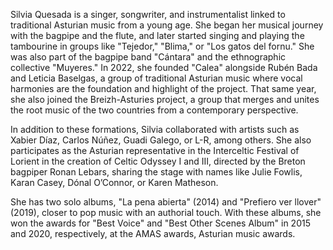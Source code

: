 Silvia Quesada is a singer, songwriter, and instrumentalist linked to traditional Asturian music from a young age. She began her musical journey with the bagpipe and the flute, and later started singing and playing the tambourine in groups like "Tejedor," "Blima," or "Los gatos del fornu." She was also part of the bagpipe band "Cántara" and the ethnographic collective "Muyeres." In 2022, she founded "Calea" alongside Rubén Bada and Leticia Baselgas, a group of traditional Asturian music where vocal harmonies are the foundation and highlight of the project. That same year, she also joined the Breizh-Asturies project, a group that merges and unites the root music of the two countries from a contemporary perspective.

In addition to these formations, Silvia collaborated with artists such as Xabier Díaz, Carlos Núñez, Guadi Galego, or L-R, among others. She also participates as the Asturian representative in the Interceltic Festival of Lorient in the creation of Celtic Odyssey I and III, directed by the Breton bagpiper Ronan Lebars, sharing the stage with names like Julie Fowlis, Karan Casey, Dónal O’Connor, or Karen Matheson.

She has two solo albums, "La pena abierta" (2014) and "Prefiero ver llover" (2019), closer to pop music with an authorial touch. With these albums, she won the awards for "Best Voice" and "Best Other Scenes Album" in 2015 and 2020, respectively, at the AMAS awards, Asturian music awards.
